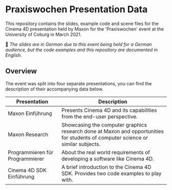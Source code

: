 # Praxiswochen Presentation Data

 This repository contains the slides, example code and scene files for the Cinema 4D presentation held by Maxon for the 'Praxiswochen' event at the University of Coburg in March 2021.

:memo: *The slides are in German due to this event being held for a German audience, but the code examples and this repository are documented in English.*

## Overview

The event was split into four separate presentations, you can find the description of their accompanying data below.

| Presentation | Description |
| - | - |
| Maxon Einführung | Presents Cinema 4D and its capabilities from the end-user perspective. |
| Maxon Research | Showcasing the computer graphics research done at Maxon and opportunities for students of computer science or similar subjects. |
| Programmieren für Programmierer | About the real world requirements of developing a software like Cinema 4D.
| Cinema 4D SDK Einführung | A brief introduction to the Cinema 4D SDK. Provides two code examples to play with. |